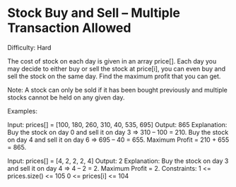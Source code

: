 # Stock Buy and Sell – Multiple Transaction Allowed

Difficulty: Hard

The cost of stock on each day is given in an array price[]. Each day you may decide to either buy or sell the stock at price[i], you can even buy and sell the stock on the same day. Find the maximum profit that you can get.

Note: A stock can only be sold if it has been bought previously and multiple stocks cannot be held on any given day.

Examples:

Input: prices[] = [100, 180, 260, 310, 40, 535, 695]
Output: 865
Explanation: Buy the stock on day 0 and sell it on day 3 => 310 – 100 = 210. Buy the stock on day 4 and sell it on day 6 => 695 – 40 = 655. Maximum Profit = 210 + 655 = 865.

Input: prices[] = [4, 2, 2, 2, 4]
Output: 2
Explanation: Buy the stock on day 3 and sell it on day 4 => 4 – 2 = 2. Maximum Profit = 2.
Constraints:
1 <= prices.size() <= 105
0 <= prices[i] <= 104


